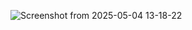 ![Screenshot from 2025-05-04 13-18-22](https://github.com/user-attachments/assets/91a3f019-560d-44cb-b2f6-dfa7de56857f)
